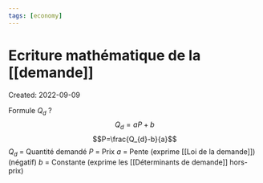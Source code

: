 ```yaml
---
tags: [economy] 
---
```

# Ecriture mathématique de la [[demande]]
Created: 2022-09-09

Formule $Q_d$
?
$$Q_d=aP+b$$
$$P=\frac{Q_{d}-b}{a}$$
$Q_d$ = Quantité demandé 
$P$ = Prix
$a$ = Pente (exprime [[Loi de la demande]]) (négatif)
$b$ = Constante (exprime les [[Déterminants de demande]] hors-prix)
<!--SR:!2022-09-19,7,250-->
